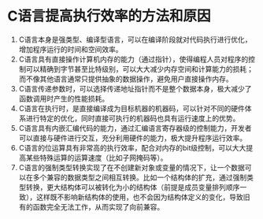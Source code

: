 # C语言提高执行效率的方法和原因

1. C语言本身是强类型、编译型语言，可以在编译阶段就对代码执行进行优化，增加程序运行的时间和空间效率。
2. C语言具有直接操作计算机内存的能力（通过指针），使得编程人员对程序的控制可以精确到字节甚至比特级别，可以大大减少内存空间和计算能力的损耗；而不像其他语言通常只提供抽象的数据操作，避免用户直接操作内存。
3. C语言传递参数时，可以选择传递地址指针而不是整个数据本身，极大减少了函数调用时产生的性能损耗。
4. C语言在执行时，是直接编译成为目标机器的机器码，可以针对不同的硬件体系进行特定的优化，同时直接可执行的机器码也具有运行速度上的优势。
5. C语言具有内嵌汇编代码的能力，通过汇编语言寄存器级的控制能力，开发者可以直接与硬件进行交互，充分利用硬件的能力，极大提升程序运行效率。
6. C语言的位运算具有非常高的执行效率，配合对内存的bit级控制，可以大大提高某些特殊运算的运算速度（比如子网掩码等）。
7. C语言的强制类型转换实现了在不创建新对象或变量的情况下，让一个数据可以在多个兼容的数据类型之间相互转换。比如一个结构体的扩充，通过强制类型转换，更大结构体可以被转化为小的结构体（前提是成员变量排列顺序一致），这样既不影响新结构体的使用，也不会因为结构体定义的变化，导致旧有的函数完全无法工作，从而实现了向前兼容。